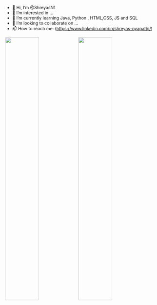 - 👋 Hi, I’m @ShreyasN1
- 👀 I’m interested in ...
- 🌱 I’m currently learning Java, Python , HTML,CSS, JS and SQL
- 💞️ I’m looking to collaborate on ...
- 📫 How to reach me: (https://www.linkedin.com/in/shreyas-nyapathi/)

<img align="left" width ="47%" src="https://github-readme-stats-git-masterrstaa-rickstaa.vercel.app/api?username=ShreyasN1&show_icons=true&theme=radical"/>
<img align="left" width="47%" src="https://github-readme-stats-git-masterrstaa-rickstaa.vercel.app/api/top-langs/?username=ShreyasN1" />
